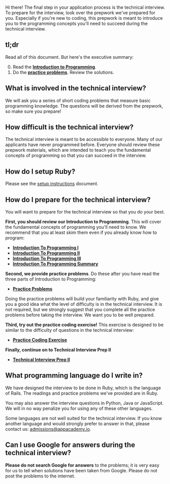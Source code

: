 Hi there! The final step in your application process is the technical interview.
To prepare for the interview, look over the prepwork we've
prepared for you. Especially if you're new to coding, this prepwork is
meant to introduce you to the programming concepts you'll need to
succeed during the technical interview.

## tl;dr

Read all of this document. But here's the executive summary:

0. Read the **[Introduction to Programming][intro-to-programming-1]**.
0. Do the **[practice problems][practice-problems]**. Review the
   solutions.

## What is involved in the technical interview?

We will ask you a series of short coding problems that
measure basic programming knowledge. The questions will be
derived from the prepwork, so make sure you prepare!

## How difficult is the technical interview?

The technical interview is meant to be accessible to everyone. Many
of our applicants have never programmed before. Everyone should review
these prepwork materials, which are intended to teach you the
fundamental concepts of programming so that you can succeed in the
interview.

## How do I setup Ruby?

Please see the [setup instructions][setup] document.

[setup]: ./setup

## How do I prepare for the technical interview?

You will want to prepare for the technical interview so that you do
your best.

**First, you should review our Introduction to Programming**. This
will cover the fundamental concepts of programming you'll need to
know. We recommend that you at least skim them even if you already
know how to program:

* **[Introduction To Programming I][intro-to-programming-1]**
* **[Introduction To Programming II][intro-to-programming-2]**
* **[Introduction To Programming III][intro-to-programming-3]**
* **[Introduction To Programming Summary][intro-to-programming-summary]**

[intro-to-programming-1]: ./introduction-to-programming-1
[intro-to-programming-2]: ./introduction-to-programming-2
[intro-to-programming-3]: ./introduction-to-programming-3
[intro-to-programming-summary]: ./introduction-to-programming-summary

**Second, we provide practice problems**. Do these after you have read
the three parts of Introduction to Programming:

* **[Practice Problems][practice-problems]**

[practice-problems]: ./practice-problems

Doing the practice problems will build your familiarity with Ruby, and
give you a good idea what the level of difficulty is in the technical interview.
It is not required, but we strongly suggest that you
complete all the practice problems before taking the interview. We want you to be well prepared.

**Third, try out the practice coding exercise!** This exercise is designed to
be similar to the difficulty of questions in the technical interview:

* **[Practice Coding Exercise][practice-coding-exercise]**

[practice-coding-exercise]: ./practice-coding-exercise

**Finally, continue on to Technical Interview Prep II**

* **[Technical Interview Prep II][technical-interview-prep-2]**

[technical-interview-prep-2]: ../coding-test-2

## What programming language do I write in?

We have designed the interview to be done in Ruby, which is the
language of Rails. The readings and practice problems we've provided
are in Ruby.

You may also answer the interview questions in Python, Java or JavaScript. We will in
no way penalize you for using any of these other languages.

Some languages are not well suited for the technical interview. If you
know another language and would strongly prefer to answer in that,
please contact us: [admissions@appacademy.io][admissions].

[admissions]: mailto:admissions@appacademy.io

## Can I use Google for answers during the technical interview?

**Please do not search Google for answers** to the problems; it is
very easy for us to tell when solutions have been taken from Google.
Please do not post the problems to the internet.
